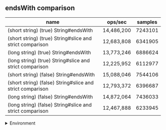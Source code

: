 ## endsWith comparison

|name|ops/sec|samples|
|-|-|-|
|(short string) (true) String#endsWith|14,486,200|7243101|
|(short string) (true) String#slice and strict comparison|12,683,808|6341905|
|(long string) (true) String#endsWith|13,773,246|6886624|
|(long string) (true) String#slice and strict comparison|12,225,952|6112977|
|(short string) (false) String#endsWith|15,088,046|7544106|
|(short string) (false) String#slice and strict comparison|12,793,372|6396687|
|(long string) (false) String#endsWith|14,872,064|7436033|
|(long string) (false) String#slice and strict comparison|12,467,888|6233945|


<details>
<summary>Environment</summary>

* __Machine:__ linux x64 | 4 vCPUs | 7.6GB Mem
* __Run:__ Mon Sep 02 2024 18:58:33 GMT+0000 (Coordinated Universal Time)
</details>

<!--
{"environment":{"platform":"linux","arch":"x64","cpus":4,"totalMemory":7.588970184326172},"benchmarks":[{"name":"(short string) (true) String#endsWith","opsSec":14486200.870506195,"samples":7243101},{"name":"(short string) (true) String#slice and strict comparison","opsSec":12683808.253702426,"samples":6341905},{"name":"(long string) (true) String#endsWith","opsSec":13773246.366926292,"samples":6886624},{"name":"(long string) (true) String#slice and strict comparison","opsSec":12225952.690210478,"samples":6112977},{"name":"(short string) (false) String#endsWith","opsSec":15088046.559500622,"samples":7544106},{"name":"(short string) (false) String#slice and strict comparison","opsSec":12793372.111368155,"samples":6396687},{"name":"(long string) (false) String#endsWith","opsSec":14872064.914438337,"samples":7436033},{"name":"(long string) (false) String#slice and strict comparison","opsSec":12467888.648313822,"samples":6233945}]}-->
